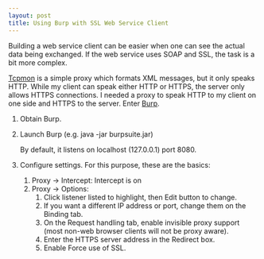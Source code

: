 ```yaml
---
layout: post
title: Using Burp with SSL Web Service Client
---
```


Building a web service client can be easier when one can see the actual data    being exchanged.  If the web service uses SOAP and SSL, the task is a bit more  complex.

[Tcpmon](http://ws.apache.org/tcpmon/) is a simple proxy which formats XML messages, but it only speaks HTTP.  While my client can speak either HTTP or HTTPS, the server only allows HTTPS connections.  I needed a proxy to speak HTTP to my client on one side and HTTPS to the server.  Enter [Burp](http://portswigger.net/burp/).

1.  Obtain Burp.
2.  Launch Burp (e.g. java -jar burpsuite.jar)

    By default, it listens on localhost (127.0.0.1) port 8080.

3.  Configure settings.  For this purpose, these are the basics:
    1. Proxy -> Intercept:  Intercept is on
    2. Proxy -> Options:
        1.  Click listener listed to highlight, then Edit button to change.
        2.  If you want a different IP address or port, change them on the Binding tab.
        3.  On the Request handling tab, enable invisible proxy support (most non-web browser clients will not be proxy aware).
        4.  Enter the HTTPS server address in the Redirect box.
        5.  Enable Force use of SSL.
